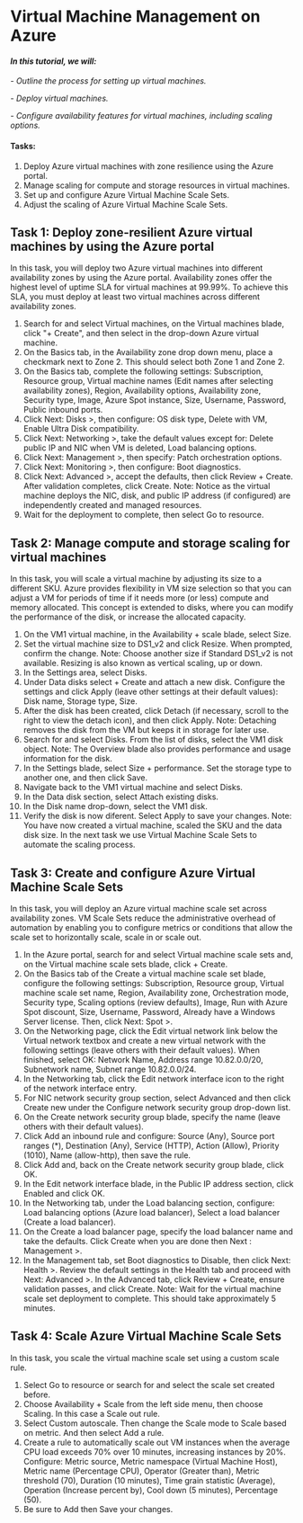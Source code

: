 # Virtual Machine Management on Azure

#### *In this tutorial, we will:*
*- Outline the process for setting up virtual machines.*

*- Deploy virtual machines.*

*- Configure availability features for virtual machines, including scaling options.*

#### Tasks:
 1. Deploy Azure virtual machines with zone resilience using the Azure portal.
 2. Manage scaling for compute and storage resources in virtual machines.
 3. Set up and configure Azure Virtual Machine Scale Sets.
 4. Adjust the scaling of Azure Virtual Machine Scale Sets.

## Task 1: Deploy zone-resilient Azure virtual machines by using the Azure portal

In this task, you will deploy two Azure virtual machines into different availability zones by using the Azure portal. Availability zones offer the highest level of uptime SLA for virtual machines at 99.99%. To achieve this SLA, you must deploy at least two virtual machines across different availability zones.

1.	Search for and select Virtual machines, on the Virtual machines blade, click "+ Create", and then select in the drop-down Azure virtual machine.
2.	On the Basics tab, in the Availability zone drop down menu, place a checkmark next to Zone 2. This should select both Zone 1 and Zone 2.
3.	On the Basics tab, complete the following settings: Subscription, Resource group, Virtual machine names (Edit names after selecting availability zones), Region, Availability options, Availability zone, Security type, Image, Azure Spot instance, Size, Username, Password, Public inbound ports.
4.  Click Next: Disks >, then configure: OS disk type, Delete with VM, Enable Ultra Disk compatibility.
5.  Click Next: Networking >, take the default values except for: Delete public IP and NIC when VM is deleted, Load balancing options.
6.  Click Next: Management >, then specify: Patch orchestration options.
7.  Click Next: Monitoring >, then configure: Boot diagnostics.
8.  Click Next: Advanced >, accept the defaults, then click Review + Create. After validation completes, click Create. Note: Notice as the virtual machine deploys the NIC, disk, and public IP address (if configured) are independently created and managed resources.
9.  Wait for the deployment to complete, then select Go to resource.

## Task 2: Manage compute and storage scaling for virtual machines

In this task, you will scale a virtual machine by adjusting its size to a different SKU. Azure provides flexibility in VM size selection so that you can adjust a VM for periods of time if it needs more (or less) compute and memory allocated. This concept is extended to disks, where you can modify the performance of the disk, or increase the allocated capacity.

1. On the VM1 virtual machine, in the Availability + scale blade, select Size.
2. Set the virtual machine size to DS1_v2 and click Resize. When prompted, confirm the change. Note: Choose another size if Standard DS1_v2 is not available. Resizing is also known as vertical scaling, up or down.
3. In the Settings area, select Disks.
4.	Under Data disks select + Create and attach a new disk. Configure the settings and click Apply (leave other settings at their default values): Disk name, Storage type, Size.
5.	After the disk has been created, click Detach (if necessary, scroll to the right to view the detach icon), and then click Apply. Note: Detaching removes the disk from the VM but keeps it in storage for later use.
6.	Search for and select Disks. From the list of disks, select the VM1 disk object. Note: The Overview blade also provides performance and usage information for the disk.
7.	In the Settings blade, select Size + performance. Set the storage type to another one, and then click Save.
8.	Navigate back to the VM1 virtual machine and select Disks.
9.	In the Data disk section, select Attach existing disks.
10.	In the Disk name drop-down, select the VM1 disk.
11.	Verify the disk is now diferent. Select Apply to save your changes. Note: You have now created a virtual machine, scaled the SKU and the data disk size. In the next task we use Virtual Machine Scale Sets to automate the scaling process.

## Task 3: Create and configure Azure Virtual Machine Scale Sets

In this task, you will deploy an Azure virtual machine scale set across availability zones. VM Scale Sets reduce the administrative overhead of automation by enabling you to configure metrics or conditions that allow the scale set to horizontally scale, scale in or scale out.

 1. In the Azure portal, search for and select Virtual machine scale sets and, on the Virtual machine scale sets blade, click + Create.
 2. On the Basics tab of the Create a virtual machine scale set blade, configure the following settings: Subscription, Resource group, Virtual machine scale set name, Region, Availability zone, Orchestration mode, Security type, Scaling options (review defaults), Image, Run with Azure Spot discount, Size, Username, Password, Already have a Windows Server license. Then, click Next: Spot >.
 3. On the Networking page, click the Edit virtual network link below the Virtual network textbox and create a new virtual network with the following settings (leave others with their default values). When finished, select OK: Network Name, Address range	10.82.0.0/20, Subnetwork name, Subnet range	10.82.0.0/24.
 4. In the Networking tab, click the Edit network interface icon to the right of the network interface entry.
 5. For NIC network security group section, select Advanced and then click Create new under the Configure network security group drop-down list.
 6. On the Create network security group blade, specify the name (leave others with their default values).
 7. Click Add an inbound rule and configure: Source (Any), Source port ranges (*), Destination (Any), Service (HTTP), Action (Allow), Priority (1010), Name (allow-http), then save the rule.
 8. Click Add and, back on the Create network security group blade, click OK.
 9. In the Edit network interface blade, in the Public IP address section, click Enabled and click OK.
 10. In the Networking tab, under the Load balancing section, configure: Load balancing options (Azure load balancer), Select a load balancer (Create a load balancer).
 11. On the Create a load balancer page, specify the load balancer name and take the defaults. Click Create when you are done then Next : Management >.
 12. In the Management tab, set Boot diagnostics to Disable, then click Next: Health >. Review the default settings in the Health tab and proceed with Next: Advanced >. In the Advanced tab, click Review + Create, ensure validation passes, and click Create. Note: Wait for the virtual machine scale set deployment to complete. This should take approximately 5 minutes.

## Task 4: Scale Azure Virtual Machine Scale Sets

In this task, you scale the virtual machine scale set using a custom scale rule.

1.	Select Go to resource or search for and select the scale set created before.
2.	Choose Availability + Scale from the left side menu, then choose Scaling. In this case a Scale out rule.
3.	Select Custom autoscale. Then change the Scale mode to Scale based on metric. And then select Add a rule.
4.	Create a rule to automatically scale out VM instances when the average CPU load exceeds 70% over 10 minutes, increasing instances by 20%. Configure: Metric source, Metric namespace (Virtual Machine Host), Metric name (Percentage CPU), Operator (Greater than), Metric threshold (70), Duration (10 minutes), Time grain statistic (Average), Operation (Increase percent by), Cool down (5 minutes), Percentage (50).
5.	Be sure to Add then Save your changes.













